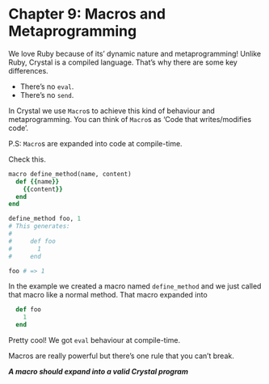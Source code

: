 # Chapter 9: Macros and Metaprogramming

We love Ruby because of its’ dynamic nature and metaprogramming! Unlike Ruby, Crystal is a compiled language. That’s why there are some key differences.

* There’s no `eval`.
* There’s no `send`.

In Crystal we use `Macro`s to achieve this kind of behaviour and metaprogramming. You can think of `Macro`s as ‘Code that writes/modifies code’.

P.S: `Macro`s are expanded into code at compile-time.

Check this.

```ruby
macro define_method(name, content)
  def {{name}}
    {{content}}
  end
end

define_method foo, 1
# This generates:
#
#     def foo
#       1
#     end

foo # => 1
```

In the example we created a macro named `define_method` and we just called that macro like a normal method. That macro expanded into

```ruby
  def foo
    1
  end
```

Pretty cool! We got `eval` behaviour at compile-time.

Macros are really powerful but there’s one rule that you can’t break.

_**A macro should expand into a valid Crystal program**_

